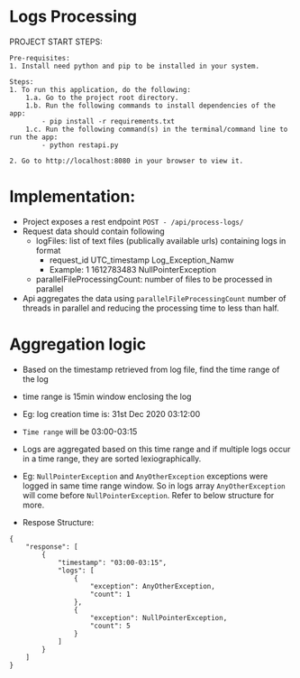 # Logs Processing

PROJECT START STEPS:

    Pre-requisites:
    1. Install need python and pip to be installed in your system.

    Steps:
    1. To run this application, do the following:
        1.a. Go to the project root directory.
        1.b. Run the following commands to install dependencies of the app:
        	- pip install -r requirements.txt
        1.c. Run the following command(s) in the terminal/command line to run the app:
            - python restapi.py
    
    2. Go to http://localhost:8080 in your browser to view it.

# Implementation:

- Project exposes a rest endpoint `POST - /api/process-logs/`
- Request data should contain following
    - logFiles: list of text files (publically available urls) containing logs in format
        - request_id  UTC_timestamp  Log_Exception_Namw
        - Example: 1  1612783483  NullPointerException
    - parallelFileProcessingCount: number of files to be processed in parallel
- Api aggregates the data using `parallelFileProcessingCount` number of threads in    parallel and reducing the processing time to less than half.

# Aggregation logic
- Based on the timestamp retrieved from log file, find the time range of the log
- time range is 15min window enclosing the log
- Eg: log creation time is: 31st Dec 2020 03:12:00
- `Time range` will be 03:00-03:15
- Logs are aggregated based on this time range and if multiple logs occur in a time range, they are sorted lexiographically.
- Eg: `NullPointerException` and `AnyOtherException` exceptions were logged in same time range window. So in logs array `AnyOtherException` will come before `NullPointerException`. Refer to below structure for more.

- Respose Structure:
```
{
    "response": [
        {
            "timestamp": "03:00-03:15",
            "logs": [
                {
                    "exception": AnyOtherException,
                    "count": 1
                },
                {
                    "exception": NullPointerException,
                    "count": 5
                }
            ]
        }
    ]
}
```
